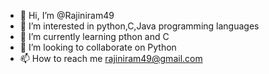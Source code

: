 - 👋 Hi, I’m @Rajiniram49
- 👀 I’m interested in python,C,Java programming languages
- 🌱 I’m currently learning pthon and C
- 💞️ I’m looking to collaborate on Python
- 📫 How to reach me rajiniram49@gmail.com

<!---
Rajiniram49/Rajiniram49 is a ✨ special ✨ repository because its `README.md` (this file) appears on your GitHub profile.
You can click the Preview link to take a look at your changes.
--->
